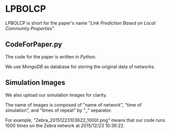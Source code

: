 # LPBOLCP

LPBOLCP is short for the paper's name "*Link Prediction Based on Local Community Properties*".

## CodeForPaper.py

The code for the paper is written in *Python*.

We use *MongoDB* as database for storing the original data of networks.

## Simulation Images

We also upload our simulation images for clarity. 

The name of images is composed of "name of network", "time of simulation", and "times of repeat" by "_" separator. 

For example, "Zebra_20151223103622_1000t.png" means that our code runs 1000 times on the Zebra network at 2015/12/23 10:36:22.